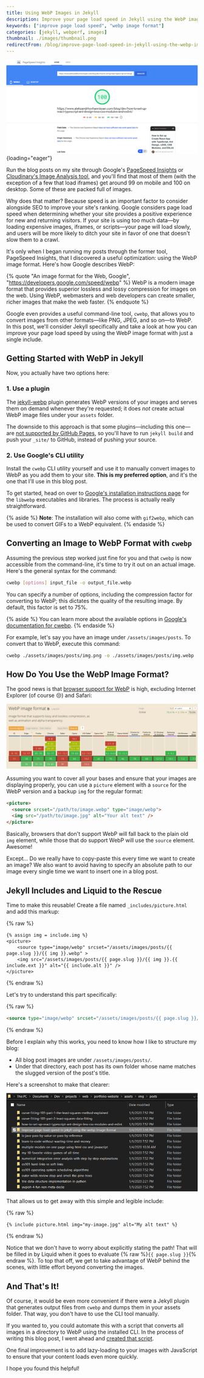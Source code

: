 ```yaml
---
title: Using WebP Images in Jekyll
description: Improve your page load speed in Jekyll using the WebP image format and a custom include.
keywords: ["improve page load speed", "webp image format"]
categories: [jekyll, webperf, images]
thumbnail: ./images/thumbnail.png
redirectFrom: /blog/improve-page-load-speed-in-jekyll-using-the-webp-image-format/
---
```


![The PageSpeed Insights score for one of my blog posts.](./images/pagespeed-insights.png){loading="eager"}

Run the blog posts on my site through Google's [PageSpeed Insights](https://developers.google.com/speed/pagespeed/insights/) or [Cloudinary's Image Analysis tool](https://webspeedtest.cloudinary.com/), and you'll find that most of them (with the exception of a few that load iframes) get around 99 on mobile and 100 on desktop. Some of these are packed full of images.

Why does that matter? Because speed is an important factor to consider alongside SEO to improve your site's ranking. Google considers page load speed when determining whether your site provides a positive experience for new and returning visitors. If your site is using too much data—by loading expensive images, iframes, or scripts—your page will load slowly, and users will be more likely to ditch your site in favor of one that doesn't slow them to a crawl.

It's only when I began running my posts through the former tool, PageSpeed Insights, that I discovered a useful optimization: using the WebP image format. Here's how Google describes WebP:

{% quote "An image format for the Web, Google", "https://developers.google.com/speed/webp" %}
  WebP is a modern image format that provides superior lossless and lossy compression for images on the web. Using WebP, webmasters and web developers can create smaller, richer images that make the web faster.
{% endquote %}

Google even provides a useful command-line tool, `cwebp`, that allows you to convert images from other formats—like PNG, JPEG, and so on—to WebP. In this post, we'll consider Jekyll specifically and take a look at how you can improve your page load speed by using the WebP image format with just a single include.

## Getting Started with WebP in Jekyll

Now, you actually have two options here:

### 1. Use a plugin

The [jekyll-webp](https://github.com/sverrirs/jekyll-webp) plugin generates WebP versions of your images and serves them on demand whenever they're requested; it does *not* create actual WebP image files under your `assets` folder.

The downside to this approach is that some plugins—including this one—are [not supported by GitHub Pages](https://help.github.com/en/github/working-with-github-pages/about-github-pages-and-jekyll#plugins), so you'll have to run `jekyll build` and push your `_site/` to GitHub, instead of pushing your source.

### 2. Use Google's CLI utility

Install the `cwebp` CLI utility yourself and use it to manually convert images to WebP as you add them to your site. **This is my preferred option**, and it's the one that I'll use in this blog post.

To get started, head on over to [Google's installation instructions page](https://developers.google.com/speed/webp/docs/precompiled) for the `libwebp` executables and libraries. The process is actually really straightforward.

{% aside %}
  **Note**: The installation will also come with `gif2webp`, which can be used to convert GIFs to a WebP equivalent.
{% endaside %}

## Converting an Image to WebP Format with <code>cwebp</code>

Assuming the previous step worked just fine for you and that `cwebp` is now accessible from the command-line, it's time to try it out on an actual image. Here's the general syntax for the command:

```bash
cwebp [options] input_file -o output_file.webp
```

You can specify a number of options, including the compression factor for converting to WebP; this dictates the quality of the resulting image. By default, this factor is set to 75%.

{% aside %}
  You can learn more about the available options in [Google's documentation for cwebp](https://developers.google.com/speed/webp/docs/cwebp).
{% endaside %}

For example, let's say you have an image under `/assets/images/posts`. To convert that to WebP, execute this command:

```bash
cwebp ./assets/images/posts/img.png -o ./assets/images/posts/img.webp
```

## How Do You Use the WebP Image Format?

The good news is that [browser support for WebP](https://caniuse.com/#feat=webp) is high, excluding Internet Explorer (of course 😒) and Safari:

![The caniuse results for WebP](./images/caniuse.jpg)

Assuming you want to cover all your bases and ensure that your images are displaying properly, you can use a `picture` element with a `source` for the WebP version and a backup `img` for the regular format:

```html {data-copyable=true}
<picture>
  <source srcset="/path/to/image.webp" type="image/webp">
  <img src="/path/to/image.jpg" alt="Your alt text" />
</picture>
```

Basically, browsers that don't support WebP will fall back to the plain old `img` element, while those that do support WebP will use the `source` element. Awesome!

Except... Do we really have to copy-paste this every time we want to create an image? We also want to avoid having to specify an absolute path to our image every single time we want to insert one in a blog post.

## Jekyll Includes and Liquid to the Rescue

Time to make this reusable! Create a file named `_includes/picture.html` and add this markup:

{% raw %}
```liquid {data-file="_includes/picture.html" data-copyable=true}
{% assign img = include.img %}
<picture>
    <source type="image/webp" srcset="/assets/images/posts/{{ page.slug }}/{{ img }}.webp" >
    <img src="/assets/images/posts/{{ page.slug }}/{{ img }}.{{ include.ext }}" alt="{{ include.alt }}" />
</picture>
```
{% endraw %}

Let's try to understand this part specifically:

{% raw %}
```html
<source type="image/webp" srcset="/assets/images/posts/{{ page.slug }}/{{ img }}.webp" >
```
{% endraw %}

Before I explain why this works, you need to know how I like to structure my blog:

- All blog post images are under `/assets/images/posts/`.
- Under that directory, each post has its own folder whose name matches the slugged version of the post's title.

Here's a screenshot to make that clearer:

![My assets/img/posts folder.](./images/assets.jpg)

That allows us to get away with this simple and legible include:

{% raw %}
```liquid {data-copyable=true}
{% include picture.html img="my-image.jpg" alt="My alt text" %}
```
{% endraw %}

Notice that we don't have to worry about explicitly stating the path! That will be filled in by Liquid when it goes to evaluate {% raw %}`{{ page.slug }}`{% endraw %}. To top that off, we get to take advantage of WebP behind the scenes, with little effort beyond converting the images.

## And That's It!

Of course, it would be even more convenient if there were a Jekyll plugin that generates output files from `cwebp` and dumps them in your assets folder. That way, you don't have to use the CLI tool manually.

If you wanted to, you could automate this with a script that converts all images in a directory to WebP using the installed CLI. In the process of writing this blog post, I went ahead and [created that script](https://github.com/AleksandrHovhannisyan/webp).

One final improvement is to add lazy-loading to your images with JavaScript to ensure that your content loads even more quickly.

I hope you found this helpful!
